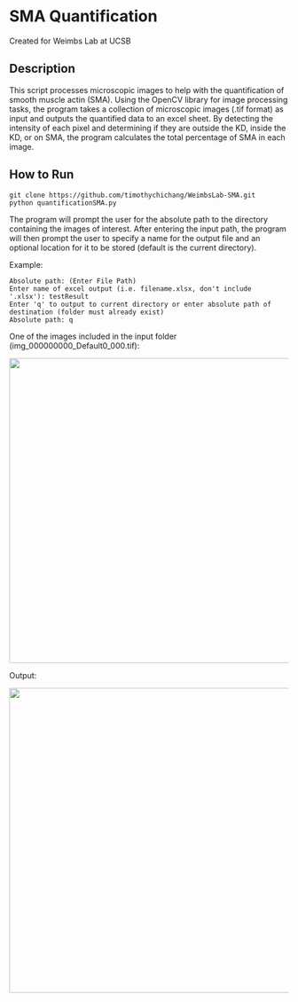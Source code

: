 # SMA Quantification
Created for Weimbs Lab at UCSB

## Description

This script processes microscopic images to help with the quantification of smooth muscle actin (SMA). 
Using the OpenCV library for image processing tasks, the program takes a collection of microscopic images 
(.tif format) as input and outputs the quantified data to an excel sheet. By detecting the intensity of 
each pixel and determining if they are outside the KD, inside the KD, or on SMA, the program calculates 
the total percentage of SMA in each image. 

## How to Run

```
git clone https://github.com/timothychichang/WeimbsLab-SMA.git
python quantificationSMA.py
```

The program will prompt the user for the absolute path to the directory containing the images of interest.
After entering the input path, the program will then prompt the user to specify a name for the output file
and an optional location for it to be stored (default is the current directory). 

Example:
```
Absolute path: (Enter File Path)
Enter name of excel output (i.e. filename.xlsx, don't include '.xlsx'): testResult
Enter 'q' to output to current directory or enter absolute path of destination (folder must already exist)
Absolute path: q
```

One of the images included in the input folder (img_000000000_Default0_000.tif):

<img src='https://user-images.githubusercontent.com/72825180/176837827-1adac8a7-4c1f-4d5f-b6a9-bdd206857f20.png' width='550px'/>

Output:

<img src='https://user-images.githubusercontent.com/72825180/176838579-19b7df32-26aa-4246-9ab3-06a8e52f4de1.png' width='550px'/>
